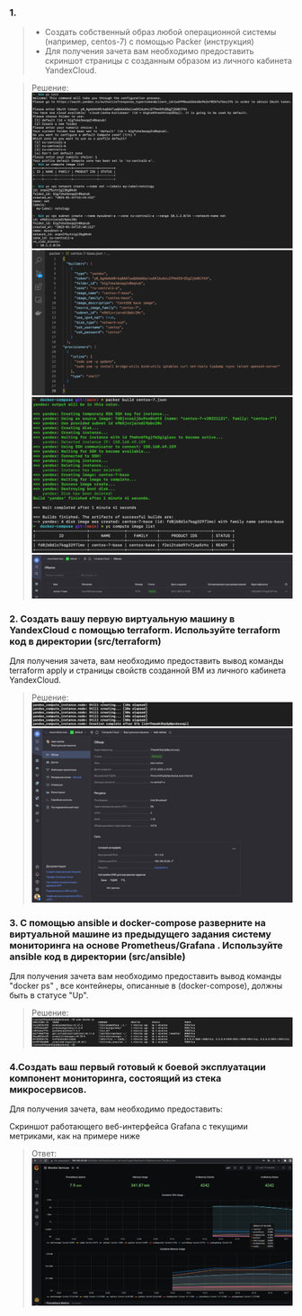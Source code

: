 ### 1.
> - Создать собственный образ любой операционной системы (например, centos-7) с помощью Packer (инструкция)
> - Для получения зачета вам необходимо предоставить скриншот страницы с созданным образом из личного кабинета YandexCloud.  

> Решение:  
![img.png](img.png)
![img_12.png](img_12.png)
![img_2.png](img_2.png)
![img_7.png](img_7.png)

### 2. Создать вашу первую виртуальную машину в YandexCloud с помощью terraform. Используйте terraform код в директории (src/terraform)

Для получения зачета, вам необходимо предоставить вывод команды terraform apply и страницы свойств созданной ВМ из личного кабинета YandexCloud.
> Решение:
![img_16.png](img_16.png)
![img_17.png](img_17.png)
> 
> 
### 3. С помощью ansible и docker-compose разверните на виртуальной машине из предыдущего задания систему мониторинга на основе Prometheus/Grafana . Используйте ansible код в директории (src/ansible)

Для получения зачета вам необходимо предоставить вывод команды "docker ps" , все контейнеры, описанные в (docker-compose), должны быть в статусе "Up".
> Решение:
> ![img_18.png](img_18.png)

### 4.Создать ваш первый готовый к боевой эксплуатации компонент мониторинга, состоящий из стека микросервисов.

Для получения зачета, вам необходимо предоставить:

Скриншот работающего веб-интерфейса Grafana с текущими метриками, как на примере ниже

>Ответ:
>![img_19.png](img_19.png)







